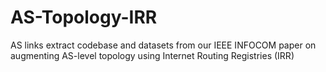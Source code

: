 # AS-Topology-IRR
AS links extract codebase and datasets from our IEEE INFOCOM paper on augmenting AS-level topology using Internet Routing Registries (IRR)
